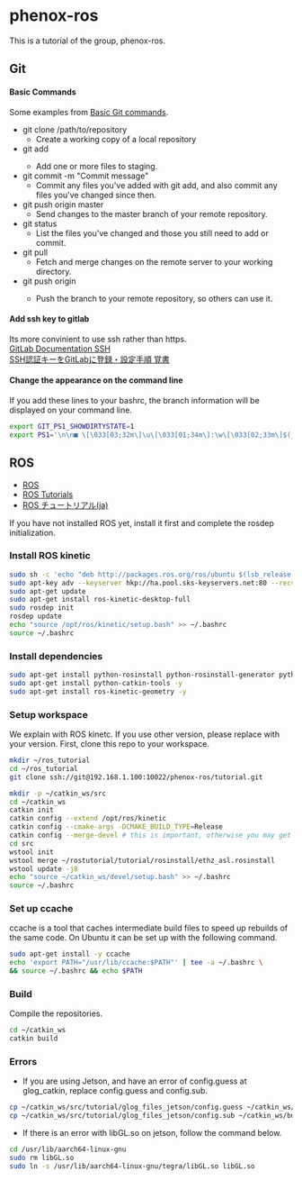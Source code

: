 # phenox-ros
This is a tutorial of the group, phenox-ros.

## Git
#### Basic Commands
Some examples from [Basic Git commands](https://confluence.atlassian.com/bitbucketserver/basic-git-commands-776639767.html).
- git clone /path/to/repository
    - Create a working copy of a local repository
- git add <filename>
    - Add one or more files to staging.
- git commit -m "Commit message"
    - Commit any files you've added with git add, and also commit any files you've changed since then.
- git push origin master
    - Send changes to the master branch of your remote repository.
- git status
    - List the files you've changed and those you still need to add or commit.
- git pull
    - Fetch and merge changes on the remote server to your working directory.
- git push origin <branchname>
    - Push the branch to your remote repository, so others can use it.

#### Add ssh key to gitlab
Its more convinient to use ssh rather than https.  
[GitLab Documentation SSH](https://docs.gitlab.com/ce/ssh/README.html)  
[SSH認証キーをGitLabに登録・設定手順 覚書](https://qiita.com/redamoon/items/07e445d1fce360cb5fa3)

#### Change the appearance on the command line
If you add these lines to your bashrc, the branch information will be displayed on your command line.
```bash
export GIT_PS1_SHOWDIRTYSTATE=1
export PS1='\n\n■ \[\033[03;32m\]\u\[\033[01;34m\]:\w\[\033[02;33m\]$(__git_ps1)\[\033[01;34m\]\n\$\[\033[00m\] '
```

## ROS
- [ROS](http://wiki.ros.org/)
- [ROS Tutorials](http://wiki.ros.org/ROS/Tutorials)
- [ROS チュートリアル(ja)](http://wiki.ros.org/ja/ROS/Tutorials)

If you have not installed ROS yet, install it first and complete the rosdep initialization.

### Install ROS kinetic
```bash
sudo sh -c 'echo "deb http://packages.ros.org/ros/ubuntu $(lsb_release -sc) main" > /etc/apt/sources.list.d/ros-latest.list'
sudo apt-key adv --keyserver hkp://ha.pool.sks-keyservers.net:80 --recv-key 421C365BD9FF1F717815A3895523BAEEB01FA116
sudo apt-get update
sudo apt-get install ros-kinetic-desktop-full
sudo rosdep init
rosdep update
echo "source /opt/ros/kinetic/setup.bash" >> ~/.bashrc
source ~/.bashrc
```

### Install dependencies
```bash
sudo apt-get install python-rosinstall python-rosinstall-generator python-wstool build-essential -y
sudo apt-get install python-catkin-tools -y
sudo apt-get install ros-kinetic-geometry -y
```

### Setup workspace
We explain with ROS kinetc. If you use other version, please replace with your version.
First, clone this repo to your workspace.
```bash
mkdir ~/ros_tutorial
cd ~/ros_tutorial
git clone ssh://git@192.168.1.100:10022/phenox-ros/tutorial.git
```


```bash
mkdir -p ~/catkin_ws/src
cd ~/catkin_ws
catkin init
catkin config --extend /opt/ros/kinetic
catkin config --cmake-args -DCMAKE_BUILD_TYPE=Release
catkin config --merge-devel # this is important, otherwise you may get weird linking errors
cd src
wstool init
wstool merge ~/rostutorial/tutorial/rosinstall/ethz_asl.rosinstall
wstool update -j8
echo "source ~/catkin_ws/devel/setup.bash" >> ~/.bashrc
source ~/.bashrc
```

### Set up ccache

ccache is a tool that caches intermediate build files to speed up rebuilds of the same code. On Ubuntu it can be set up with the following command.
```bash
sudo apt-get install -y ccache
echo 'export PATH="/usr/lib/ccache:$PATH"' | tee -a ~/.bashrc \
&& source ~/.bashrc && echo $PATH
```
### Build
Compile the repositories.
```bash
cd ~/catkin_ws
catkin build
```

### Errors
- If you are using Jetson, and have an error of config.guess at glog_catkin, replace config.guess and config.sub.

```bash
cp ~/catkin_ws/src/tutorial/glog_files_jetson/config.guess ~/catkin_ws/build/glog_catkin/glog_src-prefix/src/glog_src/
cp ~/catkin_ws/src/tutorial/glog_files_jetson/config.sub ~/catkin_ws/build/glog_catkin/glog_src-prefix/src/glog_src/
```
- If there is an error with libGL.so on jetson, follow the command below.

```bash
cd /usr/lib/aarch64-linux-gnu
sudo rm libGL.so
sudo ln -s /usr/lib/aarch64-linux-gnu/tegra/libGL.so libGL.so
```